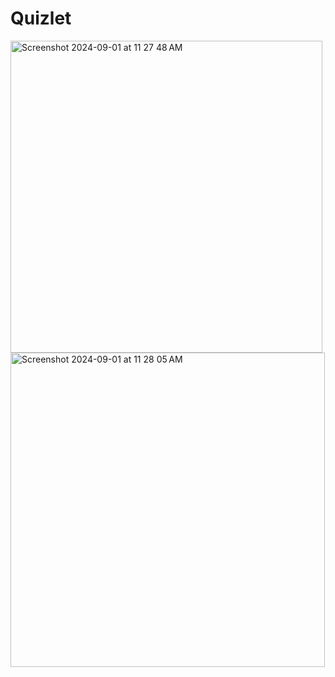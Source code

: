 # Quizlet
<img width="499" alt="Screenshot 2024-09-01 at 11 27 48 AM" src="https://github.com/user-attachments/assets/0544d51f-d5dd-4e43-bd6a-afcd692551b2">

<img width="503" alt="Screenshot 2024-09-01 at 11 28 05 AM" src="https://github.com/user-attachments/assets/a785ec21-b433-4c3c-98cc-5e06ba0fef66">  